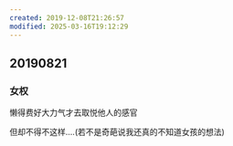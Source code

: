```yaml
---
created: 2019-12-08T21:26:57
modified: 2025-03-16T19:12:29
---
```


## 20190821

### 女权

懒得费好大力气才去取悦他人的感官

但却不得不这样....(若不是奇葩说我还真的不知道女孩的想法)
